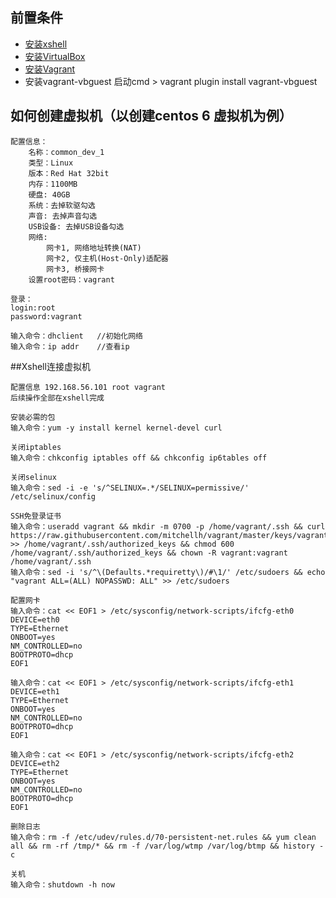 ## 前置条件
- [安装xshell](http://www.netsarang.com/download/down_xsh.html)
- [安装VirtualBox](https://www.virtualbox.org/wiki/Downloads)
- [安装Vagrant](https://www.vagrantup.com/downloads.html)
- 安装vagrant-vbguest 启动cmd > vagrant plugin install vagrant-vbguest
    
## 如何创建虚拟机（以创建centos 6 虚拟机为例）
```
配置信息：
    名称：common_dev_1
    类型：Linux
    版本：Red Hat 32bit
    内存：1100MB
    硬盘: 40GB
    系统：去掉软驱勾选
    声音: 去掉声音勾选
    USB设备: 去掉USB设备勾选
    网络:
        网卡1, 网络地址转换(NAT)
        网卡2, 仅主机(Host-Only)适配器
        网卡3, 桥接网卡
    设置root密码：vagrant

登录：
login:root
password:vagrant

输入命令：dhclient   //初始化网络
输入命令：ip addr    //查看ip
```

##Xshell连接虚拟机
```
配置信息 192.168.56.101 root vagrant
后续操作全部在xshell完成

安装必需的包
输入命令：yum -y install kernel kernel-devel curl

关闭iptables
输入命令：chkconfig iptables off && chkconfig ip6tables off

关闭selinux
输入命令：sed -i -e 's/^SELINUX=.*/SELINUX=permissive/' /etc/selinux/config

SSH免登录证书
输入命令：useradd vagrant && mkdir -m 0700 -p /home/vagrant/.ssh && curl https://raw.githubusercontent.com/mitchellh/vagrant/master/keys/vagrant.pub >> /home/vagrant/.ssh/authorized_keys && chmod 600 /home/vagrant/.ssh/authorized_keys && chown -R vagrant:vagrant /home/vagrant/.ssh
输入命令：sed -i 's/^\(Defaults.*requiretty\)/#\1/' /etc/sudoers && echo "vagrant ALL=(ALL) NOPASSWD: ALL" >> /etc/sudoers

配置网卡
输入命令：cat << EOF1 > /etc/sysconfig/network-scripts/ifcfg-eth0
DEVICE=eth0
TYPE=Ethernet
ONBOOT=yes
NM_CONTROLLED=no
BOOTPROTO=dhcp
EOF1

输入命令：cat << EOF1 > /etc/sysconfig/network-scripts/ifcfg-eth1
DEVICE=eth1
TYPE=Ethernet
ONBOOT=yes
NM_CONTROLLED=no
BOOTPROTO=dhcp
EOF1

输入命令：cat << EOF1 > /etc/sysconfig/network-scripts/ifcfg-eth2
DEVICE=eth2
TYPE=Ethernet
ONBOOT=yes
NM_CONTROLLED=no
BOOTPROTO=dhcp
EOF1

删除日志
输入命令：rm -f /etc/udev/rules.d/70-persistent-net.rules && yum clean all && rm -rf /tmp/* && rm -f /var/log/wtmp /var/log/btmp && history -c

关机
输入命令：shutdown -h now
```




